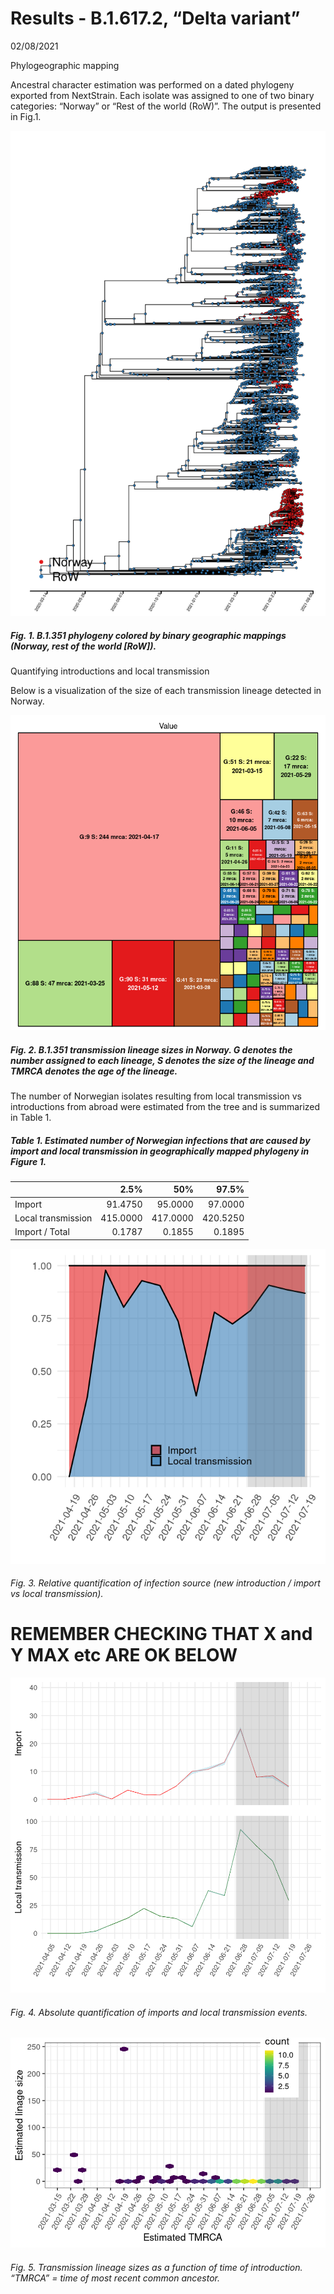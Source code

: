 Results - B.1.617.2, “Delta variant”
================
02/08/2021

Phylogeographic mapping

Ancestral character estimation was performed on a dated phylogeny
exported from NextStrain. Each isolate was assigned to one of two binary
categories: “Norway” or “Rest of the world (RoW)”. The output is
presented in Fig.1.

![](B1-6172_results_files/figure-gfm/unnamed-chunk-1-1.png)<!-- -->

##### Fig. 1. B.1.351 phylogeny colored by binary geographic mappings (Norway, rest of the world \[RoW\]).

Quantifying introductions and local transmission

Below is a visualization of the size of each transmission lineage
detected in Norway.

![](B1-6172_results_files/figure-gfm/unnamed-chunk-2-1.png)<!-- -->

##### Fig. 2. B.1.351 transmission lineage sizes in Norway. G denotes the number assigned to each lineage, S denotes the size of the lineage and TMRCA denotes the age of the lineage.

The number of Norwegian isolates resulting from local transmission vs
introductions from abroad were estimated from the tree and is summarized
in Table 1.

##### Table 1. Estimated number of Norwegian infections that are caused by import and local transmission in geographically mapped phylogeny in Figure 1.

|                    |     2.5% |      50% |    97.5% |
|:-------------------|---------:|---------:|---------:|
| Import             |  91.4750 |  95.0000 |  97.0000 |
| Local transmission | 415.0000 | 417.0000 | 420.5250 |
| Import / Total     |   0.1787 |   0.1855 |   0.1895 |

![](B1-6172_results_files/figure-gfm/unnamed-chunk-5-1.png)<!-- -->

###### Fig. 3. Relative quantification of infection source (new introduction / import vs local transmission).

# REMEMBER CHECKING THAT X and Y MAX etc ARE OK BELOW

![](B1-6172_results_files/figure-gfm/unnamed-chunk-7-1.png)<!-- -->

###### Fig. 4. Absolute quantification of imports and local transmission events.

![](B1-6172_results_files/figure-gfm/unnamed-chunk-8-1.png)<!-- -->

###### Fig. 5. Transmission lineage sizes as a function of time of introduction. “TMRCA” = time of most recent common ancestor.

